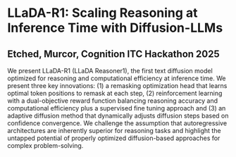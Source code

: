 # LLaDA-R1: Scaling Reasoning at Inference Time with Diffusion-LLMs
## Etched, Murcor, Cognition ITC Hackathon 2025

We present LLaDA-R1 (LLaDA Reasoner1), the first text diffusion model optimized for reasoning and computational efficiency at inference time. We present three key innovations: (1) a remasking optimization head that learns optimal token positions to remask at each step, (2) reinforcement learning with a dual-objective reward function balancing reasoning accuracy and computational efficiency plus a supervised fine tuning approach and (3) an adaptive diffusion method that dynamically adjusts diffusion steps based on confidence convergence. We challenge the assumption that autoregressive architectures are inherently superior for reasoning tasks and highlight the untapped potential of properly optimized diffusion-based approaches for complex problem-solving. 
